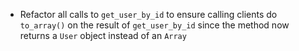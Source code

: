 * Refactor all calls to `get_user_by_id` to ensure calling clients do `to_array()` on the result of `get_user_by_id` since the method now returns a `User` object instead of an `Array`

